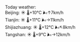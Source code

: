 Today weather:  
Beijing: ☀️   🌡️+10°C 🌬️↑7km/h  
Tianjin: ☀️   🌡️+11°C 🌬️→11km/h  
Shijiazhuang: ☀️   🌡️+12°C 🌬️↖8km/h  
Tangshan: ☀️   🌡️+9°C 🌬️→12km/h  
